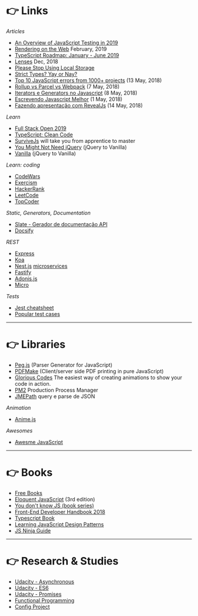 # 👉 Links

*Articles*

- [An Overview of JavaScript Testing in 2019](https://medium.com/welldone-software/an-overview-of-javascript-testing-in-2019-264e19514d0a)
- [Rendering on the Web](https://developers.google.com/web/updates/2019/02/rendering-on-the-web) February, 2019
- [TypeScript Roadmap: January - June 2019](https://github.com/Microsoft/TypeScript/issues/29288)
- [Lenses](https://medium.com/javascript-scene/lenses-b85976cb0534) Dec, 2018
- [Please Stop Using Local Storage](https://www.rdegges.com/2018/please-stop-using-local-storage/)
- [Strict Types? Yay or Nay?](https://codeburst.io/strict-types-typescript-flow-javascript-to-be-or-not-to-be-959d2d20c007)
- [Top 10 JavaScript errors from 1000+ projects](https://codeburst.io/top-10-javascript-errors-from-1000-projects-and-how-to-avoid-them-2956ce008437) (13 May, 2018)
- [Rollup vs Parcel vs Webpack](https://x-team.com/blog/rollup-webpack-parcel-comparison/?utm_source=xweekly&utm_medium=xweekly&utm_campaign=xweekly) (7 May, 2018)
- [Iterators e Generators no Javascript](https://medium.com/@carlosrberto/iterators-e-generators-no-javascript-89193fe6d0f8) (8 May, 2018)
- [Escrevendo Javascript Melhor](https://udgwebdev.com/escrevendo-javascript-melhor-parte-7/) (1 May, 2018)
- [Fazendo apresentação com RevealJs](https://medium.com/code-prestige/revealjs-b20f83eaf104) (14 May, 2018)

*Learn*

- [Full Stack Open 2019](https://fullstackopen.com/en/)
- [TypeScript: Clean Code](https://github.com/vitorfreitas/clean-code-typescript)
- [SurviveJs](https://survivejs.com/) will take you from apprentice to master
- [You Might Not Need jQuery](http://youmightnotneedjquery.com/) (jQuery to Vanilla)
- [Vanilla](http://codeblog.cz/vanilla/) (jQuery to Vanilla)

*Learn: coding*

- [CodeWars](https://www.codewars.com)
- [Exercism](https://exercism.io)
- [HackerRank](https://www.hackerrank.com)
- [LeetCode](https://leetcode.com)
- [TopCoder](https://www.topcoder.com)

*Static, Generators, Documentation*

- [Slate - Gerador de documentação API](https://github.com/lord/slate)
- [Docsify](https://docsify.js.org)

*REST*

- [Express](https://expressjs.com)
- [Koa](https://koajs.com/)
- [Nest.js](https://nestjs.com/) [microservices](https://github.com/elsangedy/microservices)
- [Fastify](https://github.com/fastify/fastify)
- [Adonis.js](https://adonisjs.com/)
- [Micro](https://github.com/zeit/micro)

*Tests*

- [Jest cheatsheet](https://devhints.io/jest)
- [Popular test cases](https://jsperf.com/popular)

---

# 👉 Libraries

- [Peg.js](https://pegjs.org) (Parser Generator for JavaScript)
- [PDFMake](http://pdfmake.org) (Client/server side PDF printing in pure JavaScript)
- [Glorious Codes](https://glorious.codes/demo) The easiest way of creating animations to show your code in action.
- [PM2](https://github.com/Unitech/PM2/) Production Process Manager
- [JMEPath](http://jmespath.org/) query e parse de JSON

*Animation*

- [Anime.js](https://animejs.com/)

*Awesomes*

- [Awesme JavaScript](https://github.com/sorrycc/awesome-javascript)

----

# 👉 Books

- [Free Books](https://devfreebooks.github.io/javascript/)
- [Eloquent JavaScript](https://eloquentjavascript.net/) (3rd edition)
- [You don't know JS (book series)](https://github.com/getify/You-Dont-Know-JS)
- [Front-End Developer Handbook 2018](https://github.com/FrontendMasters/front-end-handbook-2018)
- [Typescript Book](https://github.com/basarat/typescript-book)
- [Learning JavaScript Design Patterns](https://addyosmani.com/resources/essentialjsdesignpatterns/book/)
- [JS Ninja Guide](https://sintra-fe.gitbooks.io/js-ninja-guide/content/)

----

# 👉 Research & Studies

- [Udacity - Asynchronous](javascript/udacity-asynchronous.md)
- [Udacity - ES6](javascript/udacity-es6.md)
- [Udacity - Promises](javascript/udacity-promises.md)
- [Functional Programming](javascript/fp.md)
- [Config Project](javascript/config-project.md)
